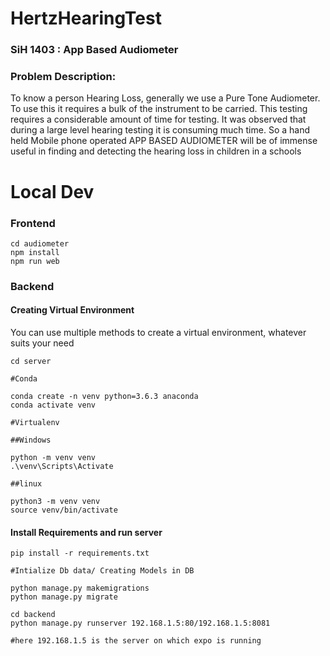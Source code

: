 ﻿# HertzHearingTest

### SiH 1403 : App Based Audiometer
### Problem Description:

To know a person Hearing Loss, generally we use a Pure Tone Audiometer. To use this it requires a bulk of the instrument to be carried. This testing requires a considerable amount of time for testing. It was observed that during a large level hearing testing it is consuming much time. So a hand held Mobile phone operated APP BASED AUDIOMETER will be of immense useful in finding and detecting the hearing loss in children in a schools


# Local Dev

### Frontend

```
cd audiometer
npm install
npm run web
```
### Backend

#### Creating Virtual Environment
You can use multiple methods to create a virtual environment, whatever suits your need
```
cd server 

#Conda

conda create -n venv python=3.6.3 anaconda
conda activate venv

#Virtualenv

##Windows

python -m venv venv   
.\venv\Scripts\Activate

##linux

python3 -m venv venv 
source venv/bin/activate

```
#### Install Requirements and run server
```
pip install -r requirements.txt

#Intialize Db data/ Creating Models in DB

python manage.py makemigrations
python manage.py migrate

cd backend
python manage.py runserver 192.168.1.5:80/192.168.1.5:8081 

#here 192.168.1.5 is the server on which expo is running

```